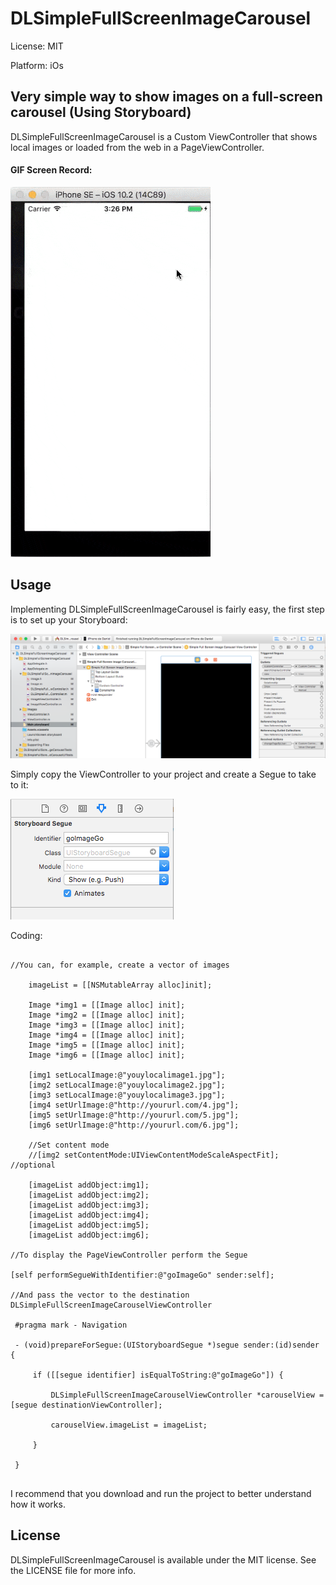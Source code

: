 # DLSimpleFullScreenImageCarousel

License: MIT

Platform: iOs

## Very simple way to show images on a full-screen carousel (Using Storyboard)

DLSimpleFullScreenImageCarousel is a Custom ViewController that shows local images or loaded from the web in a PageViewController.

#### GIF Screen Record:

![GIF](https://github.com/DanielLimaDF/DLSimpleFullScreenImageCarousel/blob/master/ScreenShots/capture.gif)

## Usage

Implementing DLSimpleFullScreenImageCarousel is fairly easy, the first step is to set up your Storyboard:

![Alt][screenshot1]

Simply copy the ViewController to your project and create a Segue to take to it:

![Alt][screenshot2]

[screenshot1]: https://github.com/DanielLimaDF/DLSimpleFullScreenImageCarousel/blob/master/ScreenShots/xcode.png
[screenshot2]: https://github.com/DanielLimaDF/DLSimpleFullScreenImageCarousel/blob/master/ScreenShots/segue.png

Coding:

```obj-c

//You can, for example, create a vector of images

	imageList = [[NSMutableArray alloc]init];
    
    Image *img1 = [[Image alloc] init];
    Image *img2 = [[Image alloc] init];
    Image *img3 = [[Image alloc] init];
    Image *img4 = [[Image alloc] init];
    Image *img5 = [[Image alloc] init];
    Image *img6 = [[Image alloc] init];
    
    [img1 setLocalImage:@"youylocalimage1.jpg"];
    [img2 setLocalImage:@"youylocalimage2.jpg"];
    [img3 setLocalImage:@"youylocalimage3.jpg"];
    [img4 setUrlImage:@"http://yoururl.com/4.jpg"];
    [img5 setUrlImage:@"http://yoururl.com/5.jpg"];
    [img6 setUrlImage:@"http://yoururl.com/6.jpg"];
    
    //Set content mode
    //[img2 setContentMode:UIViewContentModeScaleAspectFit]; //optional
    
    [imageList addObject:img1];
    [imageList addObject:img2];
    [imageList addObject:img3];
    [imageList addObject:img4];
    [imageList addObject:img5];
    [imageList addObject:img6];

//To display the PageViewController perform the Segue

[self performSegueWithIdentifier:@"goImageGo" sender:self];

//And pass the vector to the destination DLSimpleFullScreenImageCarouselViewController

 #pragma mark - Navigation

 - (void)prepareForSegue:(UIStoryboardSegue *)segue sender:(id)sender {
     
     if ([[segue identifier] isEqualToString:@"goImageGo"]) {
         
         DLSimpleFullScreenImageCarouselViewController *carouselView = [segue destinationViewController];
         
         carouselView.imageList = imageList;
         
     }
     
 }


```

I recommend that you download and run the project to better understand how it works.

## License

DLSimpleFullScreenImageCarousel is available under the MIT license. See the LICENSE file for more info.
